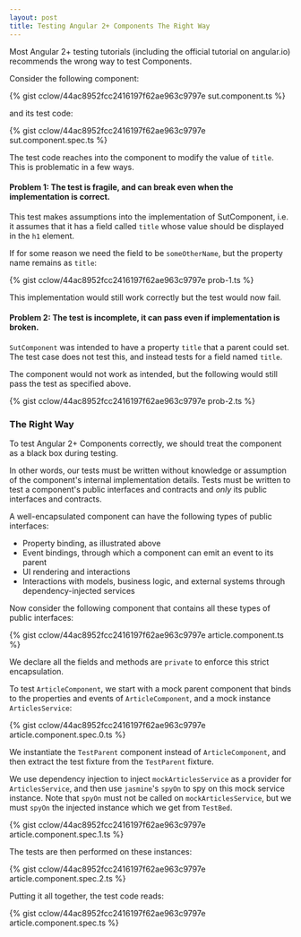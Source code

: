```yaml
---
layout: post
title: Testing Angular 2+ Components The Right Way
---
```

Most Angular 2+ testing tutorials (including the official tutorial on angular.io) recommends
the wrong way to test Components.

Consider the following component:

{% gist cclow/44ac8952fcc2416197f62ae963c9797e sut.component.ts %}

and its test code:

{% gist cclow/44ac8952fcc2416197f62ae963c9797e sut.component.spec.ts %}

The test code reaches into the component to modify the value of `title`.
This is problematic in a few ways.

#### Problem 1: The test is fragile, and can break even when the implementation is correct.

This test makes assumptions into the implementation of SutComponent,
i.e. it assumes that it has a field called `title`
whose value should be displayed in the `h1` element.

If for some reason we need the field to be `someOtherName`,
but the property name remains as `title`:

{% gist cclow/44ac8952fcc2416197f62ae963c9797e prob-1.ts %}

This implementation would still work correctly
but the test would now fail.

#### Problem 2: The test is incomplete, it can pass even if implementation is broken.

`SutComponent` was intended to have a property `title` that a parent could set.
The test case does not test this, and instead tests for a field named `title`.

The component would not work as intended, but
the following would still pass the test as specified above.

{% gist cclow/44ac8952fcc2416197f62ae963c9797e prob-2.ts %}

### The Right Way

To test Angular 2+ Components correctly,
we should treat the component as a black box during testing.

In other words, our tests must be written without knowledge or assumption
of the component's internal implementation details.
Tests must be written to test a component's public interfaces and contracts and *only* 
its public interfaces and contracts.

A well-encapsulated component can have the following types of public interfaces:
* Property binding, as illustrated above
* Event bindings, through which a component can emit an event to its parent
* UI rendering and interactions
* Interactions with models, business logic, and external systems through 
dependency-injected services

Now consider the following component that contains
all these types of public interfaces:

{% gist cclow/44ac8952fcc2416197f62ae963c9797e article.component.ts %}

We declare all the fields and methods are `private`
to enforce this strict encapsulation.

To test `ArticleComponent`, we start with a mock parent component that
binds to the properties and events of `ArticleComponent`, 
and a mock instance `ArticlesService`:

{% gist cclow/44ac8952fcc2416197f62ae963c9797e article.component.spec.0.ts %}

We instantiate the `TestParent` component instead of `ArticleComponent`, and then
extract the test fixture from the `TestParent` fixture.

We use dependency injection to inject `mockArticlesService` as a provider
for `ArticlesService`, and then use `jasmine`'s `spyOn` to spy on this
mock service instance.
Note that `spyOn` must not be called on `mockArticlesService`, but we must
`spyOn` the injected instance which we get from `TestBed`.

{% gist cclow/44ac8952fcc2416197f62ae963c9797e article.component.spec.1.ts %}

The tests are then performed on these instances:

{% gist cclow/44ac8952fcc2416197f62ae963c9797e article.component.spec.2.ts %}

Putting it all together, the test code reads:

{% gist cclow/44ac8952fcc2416197f62ae963c9797e article.component.spec.ts %}